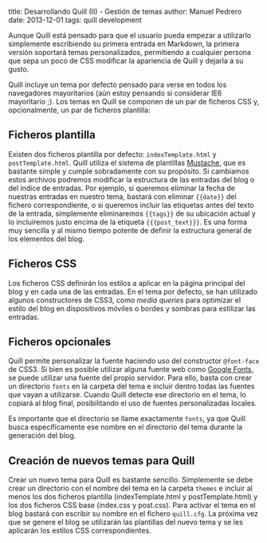 title:   Desarrollando Quill (II) - Gestión de temas
author:  Manuel Pedrero
date:    2013-12-01
tags:    quill
         development

Aunque Quill está pensado para que el usuario pueda empezar a utilizarlo simplemente escribiendo su primera entrada en Markdown, la primera versión soportará temas personalizados, permitiendo a cualquier persona que sepa un poco de CSS modificar la apariencia de Quill y dejarla a su gusto.

Quill incluye un tema por defecto pensado para verse en todos los navegadores mayoritarios (aún estoy pensando si considerar IE6 mayoritario ;). Los temas en Quill se componen de un par de ficheros CSS y, opcionalmente, un par de ficheros plantilla:

## Ficheros plantilla 

Existen dos ficheros plantilla por defecto: `indexTemplate.html` y `postTemplate.html`. Quill utiliza el sistema de plantillas [Mustache](http://mustache.github.io/), que es bastante simple y cumple sobradamente con su propósito. Si cambiamos estos archivos podremos modificar la estructura de las entradas del blog o del índice de entradas. Por ejemplo, si queremos eliminar la fecha de nuestras entradas en nuestro tema, bastará con eliminar `{{date}}` del fichero correspondiente, o si queremos incluir las etiquetas antes del texto de la entrada, simplemente eliminaremos `{{tags}}` de su ubicación actual y lo incluiremos justo encima de la etiqueta `{{{post_text}}}`. Es una forma muy sencilla y al mismo tiempo potente de definir la estructura general de los elementos del blog.

## Ficheros CSS

Los ficheros CSS definirán los estilos a aplicar en la página principal del blog y en cada una de las entradas. En el tema por defecto, se han utilizado algunos constructores de CSS3, como *media queries* para optimizar el estilo del blog en dispositivos móviles o bordes y sombras para estilizar las entradas.

## Ficheros opcionales

Quill permite personalizar la fuente haciendo uso del constructor `@font-face` de CSS3. Si bien es posible utilizar alguna fuente web como [Google Fonts](http://www.google.com/fonts), se puede utilizar una fuente del propio servidor. Para ello, basta con crear un directorio `fonts` en la carpeta del tema e incluir dentro todas las fuentes que vayan a utilizarse. Cuando Quill detecte ese directorio en el tema, lo copiará al blog final, posibilitando el uso de fuentes personalizadas locales.

Es importante que el directorio se llame exactamente `fonts`, ya que Quill busca específicamente ese nombre en el directorio del tema durante la generación del blog.

## Creación de nuevos temas para Quill

Crear un nuevo tema para Quill es bastante sencillo. Simplemente se debe crear un directorio con el nombre del tema en la carpeta `themes` e incluir al menos los dos ficheros plantilla (indexTemplate.html y postTemplate.html) y los dos ficheros CSS base (index.css y post.css). Para activar el tema en el blog bastará con escribir su nombre en el fichero `quill.cfg`. La próxima vez que se genere el blog se utilizarán las plantillas del nuevo tema y se les aplicarán los estilos CSS correspondientes.

